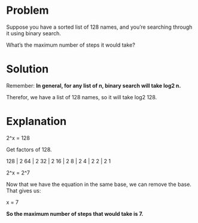 # Problem

Suppose you have a sorted list of 128 names,
and you’re searching through it using binary search.

What’s the maximum number of steps it would take?

# Solution

Remember: **In general, for any list of n, binary search will take log2 n.**

Therefor, we have a list of 128 names, so it will take log2 128.

# Explanation

2^x = 128

Get factors of 128.

128 | 2
64  | 2
32  | 2
16  | 2
8   | 2
4   | 2
2   | 2
1

2^x = 2^7

Now that we have the equation in the same base, we can remove the base. That gives us:

x = 7

**So the maximum number of steps that would take is 7.**
